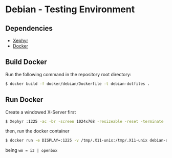 # Debian - Testing Environment

## Dependencies

- [Xephyr](https://packages.debian.org/es/jessie/xserver-xephyr)
- [Docker](https://www.docker.com/)

## Build Docker

Run the following command in the repository root directory:

```sh
$ docker build -f docker/debian/Dockerfile -t debian-dotfiles .
```

## Run Docker

Create a windowed X-Server first

```sh
$ Xephyr :1225 -ac -br -screen 1024x768 -resizeable -reset -terminate
```

then, run the docker container

```sh
$ docker run -e DISPLAY=:1225 -v /tmp/.X11-unix:/tmp/.X11-unix debian-dotfiles <wm>
```

being `wm = i3 | openbox`
